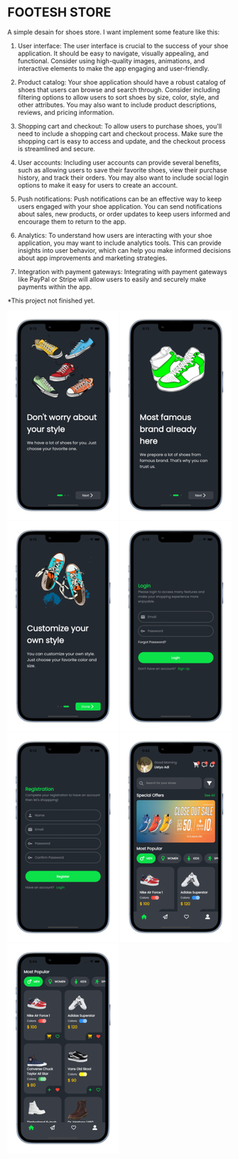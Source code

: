 # FOOTESH STORE
A simple desain for shoes store. 
I want implement some feature like this:
1. User interface: The user interface is crucial to the success of your shoe application. It should be easy to navigate, visually appealing, and functional. Consider using high-quality images, animations, and interactive elements to make the app engaging and user-friendly.

2. Product catalog: Your shoe application should have a robust catalog of shoes that users can browse and search through. Consider including filtering options to allow users to sort shoes by size, color, style, and other attributes. You may also want to include product descriptions, reviews, and pricing information.

3. Shopping cart and checkout: To allow users to purchase shoes, you'll need to include a shopping cart and checkout process. Make sure the shopping cart is easy to access and update, and the checkout process is streamlined and secure.

4. User accounts: Including user accounts can provide several benefits, such as allowing users to save their favorite shoes, view their purchase history, and track their orders. You may also want to include social login options to make it easy for users to create an account.

5. Push notifications: Push notifications can be an effective way to keep users engaged with your shoe application. You can send notifications about sales, new products, or order updates to keep users informed and encourage them to return to the app.

6. Analytics: To understand how users are interacting with your shoe application, you may want to include analytics tools. This can provide insights into user behavior, which can help you make informed decisions about app improvements and marketing strategies.

7. Integration with payment gateways: Integrating with payment gateways like PayPal or Stripe will allow users to easily and securely make payments within the app.

*This project not finished yet.

<img src="./assets/screenshot1.png" width=250>
<img src="./assets/screenshot2.png" width=250>
<img src="./assets/screenshot3.png" width=250>
<img src="./assets/screenshot4.png" width=250>
<img src="./assets/screenshot5.png" width=250>
<img src="./assets/screenshot6.png" width=250>
<img src="./assets/screenshot7.png" width=250>
